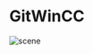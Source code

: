 # GitWinCC

![scene](https://github.com/MrApple100/WinCC_Turbines_Energo_Electrostation/assets/69810254/7162a44b-97b8-4c36-bad4-db5d05232eee)
